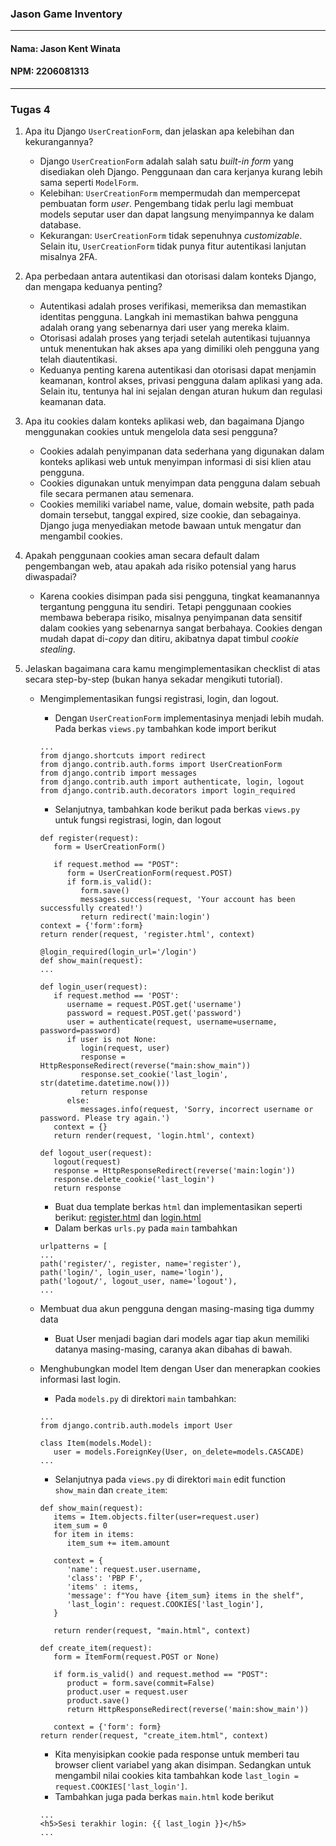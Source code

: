 ### Jason Game Inventory
---
#### Nama: Jason Kent Winata
#### NPM: 2206081313 <br>
---
### Tugas 4
1. Apa itu Django `UserCreationForm`, dan jelaskan apa kelebihan dan kekurangannya? <br>
   + Django `UserCreationForm` adalah salah satu *built-in form* yang disediakan oleh Django. Penggunaan dan cara kerjanya kurang lebih sama seperti `ModelForm`. <br>
   + Kelebihan: `UserCreationForm` mempermudah dan mempercepat pembuatan form *user*. Pengembang tidak perlu lagi membuat models seputar user dan dapat langsung menyimpannya ke dalam database. <br>
   + Kekurangan: `UserCreationForm` tidak sepenuhnya *customizable*. Selain itu, `UserCreationForm` tidak punya fitur autentikasi lanjutan misalnya 2FA. <br>
   
2. Apa perbedaan antara autentikasi dan otorisasi dalam konteks Django, dan mengapa keduanya penting? <br>
   + Autentikasi adalah proses verifikasi, memeriksa dan memastikan identitas pengguna. Langkah ini memastikan bahwa pengguna adalah orang yang sebenarnya dari user yang mereka klaim. <br>
   + Otorisasi adalah proses yang terjadi setelah autentikasi tujuannya untuk menentukan hak akses apa yang dimiliki oleh pengguna yang telah diautentikasi. <br>
   + Keduanya penting karena autentikasi dan otorisasi dapat menjamin keamanan, kontrol akses, privasi pengguna dalam aplikasi yang ada. Selain itu, tentunya hal ini sejalan dengan aturan hukum dan regulasi keamanan data. <br>
   
3. Apa itu cookies dalam konteks aplikasi web, dan bagaimana Django menggunakan cookies untuk mengelola data sesi pengguna? <br>
   + Cookies adalah penyimpanan data sederhana yang digunakan dalam konteks aplikasi web untuk menyimpan informasi di sisi klien atau pengguna. <br>
   + Cookies digunakan untuk menyimpan data pengguna dalam sebuah file secara permanen atau semenara. <br>
   + Cookies memiliki variabel name, value, domain website, path pada domain tersebut, tanggal expired, size cookie, dan sebagainya. Django juga menyediakan metode bawaan untuk mengatur dan mengambil cookies. <br>
   
4. Apakah penggunaan cookies aman secara default dalam pengembangan web, atau apakah ada risiko potensial yang harus diwaspadai? <br>
   + Karena cookies disimpan pada sisi pengguna, tingkat keamanannya tergantung pengguna itu sendiri. Tetapi penggunaan cookies membawa beberapa risiko, misalnya penyimpanan data sensitif dalam cookies yang sebenarnya sangat berbahaya. Cookies dengan mudah dapat di-*copy* dan ditiru, akibatnya dapat timbul *cookie stealing*.
   
5. Jelaskan bagaimana cara kamu mengimplementasikan checklist di atas secara step-by-step (bukan hanya sekadar mengikuti tutorial).
   + Mengimplementasikan fungsi registrasi, login, dan logout.
      + Dengan `UserCreationForm` implementasinya menjadi lebih mudah. Pada berkas `views.py` tambahkan kode import berikut
      ```
      ...
      from django.shortcuts import redirect
      from django.contrib.auth.forms import UserCreationForm
      from django.contrib import messages
      from django.contrib.auth import authenticate, login, logout
      from django.contrib.auth.decorators import login_required
      ```
      + Selanjutnya, tambahkan kode berikut pada berkas `views.py` untuk fungsi registrasi, login, dan logout
      ```
      def register(request):
         form = UserCreationForm()

         if request.method == "POST":
            form = UserCreationForm(request.POST)
            if form.is_valid():
               form.save()
               messages.success(request, 'Your account has been successfully created!')
               return redirect('main:login')
      context = {'form':form}
      return render(request, 'register.html', context)

      @login_required(login_url='/login')
      def show_main(request):
      ...

      def login_user(request):
         if request.method == 'POST':
            username = request.POST.get('username')
            password = request.POST.get('password')
            user = authenticate(request, username=username, password=password)
            if user is not None:
               login(request, user)
               response = HttpResponseRedirect(reverse("main:show_main")) 
               response.set_cookie('last_login', str(datetime.datetime.now()))
               return response
            else:
               messages.info(request, 'Sorry, incorrect username or password. Please try again.')
         context = {}
         return render(request, 'login.html', context)

      def logout_user(request):
         logout(request)
         response = HttpResponseRedirect(reverse('main:login'))
         response.delete_cookie('last_login')
         return response
      ```
      + Buat dua template berkas `html` dan implementasikan seperti berikut: [register.html](https://github.com/Fec16/game-inventory/blob/main/main/templates/register.html) dan [login.html](https://github.com/Fec16/game-inventory/blob/main/main/templates/login.html)
      + Dalam berkas `urls.py` pada `main` tambahkan
      ```
      urlpatterns = [
      ...
      path('register/', register, name='register'), 
      path('login/', login_user, name='login'),
      path('logout/', logout_user, name='logout'),
      ...
      ```

   + Membuat dua akun pengguna dengan masing-masing tiga dummy data
      + Buat User menjadi bagian dari models agar tiap akun memiliki datanya masing-masing, caranya akan dibahas di bawah.

   + Menghubungkan model Item dengan User dan menerapkan cookies informasi last login.
      + Pada `models.py` di direktori `main` tambahkan:
      ```
      ...
      from django.contrib.auth.models import User

      class Item(models.Model):
         user = models.ForeignKey(User, on_delete=models.CASCADE)
      ...
      ```
      + Selanjutnya pada `views.py` di direktori `main` edit function `show_main` dan `create_item`:
      ```
      def show_main(request):
         items = Item.objects.filter(user=request.user)
         item_sum = 0
         for item in items:
            item_sum += item.amount

         context = {
            'name': request.user.username,
            'class': 'PBP F',
            'items' : items,
            'message': f"You have {item_sum} items in the shelf",
            'last_login': request.COOKIES['last_login'],
         }

         return render(request, "main.html", context)
      ```
      ```
      def create_item(request):
         form = ItemForm(request.POST or None)

         if form.is_valid() and request.method == "POST":
            product = form.save(commit=False)
            product.user = request.user
            product.save()
            return HttpResponseRedirect(reverse('main:show_main'))

         context = {'form': form}
      return render(request, "create_item.html", context)
      ```
      + Kita menyisipkan cookie pada response untuk memberi tau browser client variabel yang akan disimpan. Sedangkan untuk mengambil nilai cookies kita tambahkan kode  `last_login = request.COOKIES['last_login']`.
      + Tambahkan juga pada berkas `main.html` kode berikut
      ```
      ...
      <h5>Sesi terakhir login: {{ last_login }}</h5>
      ...
      ```